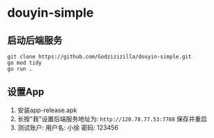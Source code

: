 # douyin-simple

## 启动后端服务
```shell
git clone https://github.com/Godzizizilla/douyin-simple.git
go mod tidy
go run .
```

## 设置App

1. 安装app-release.apk
2. 长按"我"设置后端服务地址为: `http://120.78.77.53:7788` 保存并重启
3. 测试账户: 用户名: 小徐 密码: 123456